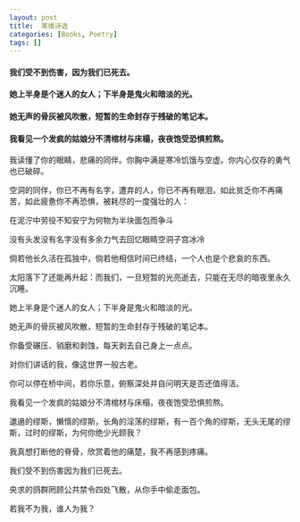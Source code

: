 ```yaml
---
layout: post
title:  莱维诗选
categories: [Books, Poetry]
tags: []
---
```

#### 我们受不到伤害，因为我们已死去。
#### 她上半身是个迷人的女人；下半身是鬼火和暗淡的光。
#### 她无声的骨灰被风吹散，短暂的生命封存于残破的笔记本。
#### 我看见一个发疯的姑娘分不清棺材与床榻，夜夜饱受恐惧煎熬。
<!-- more -->
我读懂了你的眼睛，悲痛的同伴。你胸中满是寒冷饥饿与空虚。你内心仅存的勇气也已破碎。

空洞的同伴，你已不再有名字，遭弃的人，你已不再有眼泪，如此贫乏你不再痛苦，如此疲惫你不再恐惧，被耗尽的一度强壮的人：

在泥泞中劳役不知安宁为何物为半块面包而争斗

没有头发没有名字没有多余力气去回忆眼睛空洞子宫冰冷

倘若他长久活在孤独中，倘若他相信时间已终结，一个人也是个悲哀的东西。

太阳落下了还能再升起：而我们，一旦短暂的光亮逝去，只能在无尽的暗夜里永久沉睡。

她上半身是个迷人的女人；下半身是鬼火和暗淡的光。

她无声的骨灰被风吹散，短暂的生命封存于残破的笔记本。

你备受碾压、销磨和剥蚀，每天剥去自己身上一点点。

对你们讲话的我，像这世界一般古老。

你可以停在桥中间，若你乐意，俯察深处并自问明天是否还值得活。

我看见一个发疯的姑娘分不清棺材与床榻，夜夜饱受恐惧煎熬。

邋遢的缪斯，懒惰的缪斯，长角的淫荡的缪斯，有一百个角的缪斯，无头无尾的缪斯，过时的缪斯，为何你绝少光顾我？

我真想打断他的脊骨，欣赏着他的痛楚，我不再感到疼痛。

我们受不到伤害因为我们已死去。

央求的鸽群罔顾公共禁令四处飞散，从你手中偷走面包。

若我不为我，谁人为我？
